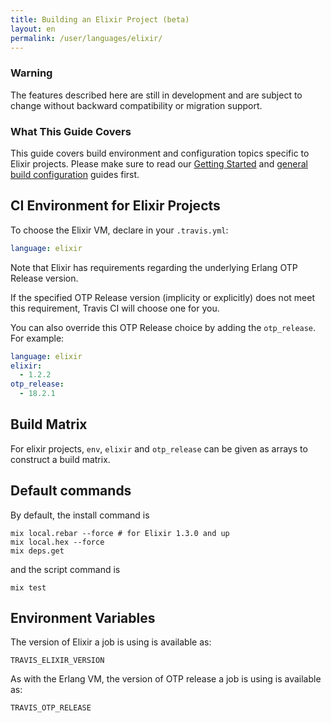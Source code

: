 ```yaml
---
title: Building an Elixir Project (beta)
layout: en
permalink: /user/languages/elixir/
---
```


### Warning

The features described here are still in development and are subject to change without backward compatibility or migration support.

### What This Guide Covers

This guide covers build environment and configuration topics specific to Elixir projects. Please make sure to read our [Getting Started](/user/getting-started/) and [general build configuration](/user/customizing-the-build/) guides first.

## CI Environment for Elixir Projects

To choose the Elixir VM, declare in your `.travis.yml`:

```yaml
language: elixir
```

Note that Elixir has requirements regarding the underlying
Erlang OTP Release version.

If the specified OTP Release version (implicity or explicitly)
does not meet this requirement, Travis CI will choose one
for you.

You can also override this OTP Release choice by adding the `otp_release`.
For example:

```yaml
language: elixir
elixir:
  - 1.2.2
otp_release:
  - 18.2.1
```

## Build Matrix

For elixir projects, `env`, `elixir` and `otp_release` can be given as arrays
to construct a build matrix.

## Default commands

By default, the install command is

```shell
mix local.rebar --force # for Elixir 1.3.0 and up
mix local.hex --force
mix deps.get
```

and the script command is

```shell
mix test
```

## Environment Variables

The version of Elixir a job is using is available as:

```
TRAVIS_ELIXIR_VERSION
```

As with the Erlang VM, the version of OTP release a job is using is available as:

```
TRAVIS_OTP_RELEASE
```
